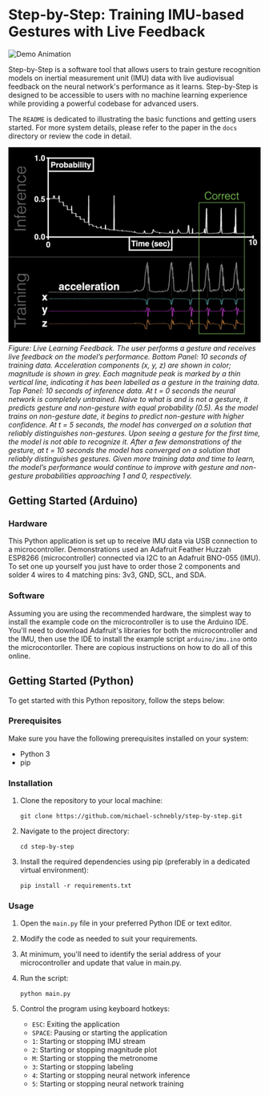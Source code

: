 # Step-by-Step: Training IMU-based Gestures with Live Feedback
![Demo Animation](docs/figures/realtime_training.gif)

Step-by-Step is a software tool that allows users to train gesture recognition models on inertial measurement unit (IMU) data with live audiovisual feedback on the neural network's performance as it learns. Step-by-Step is designed to be accessible to users with no machine learning experience while providing a powerful codebase for advanced users. 

The `README` is dedicated to illustrating the basic functions and getting users started. For more system details, please refer to the paper in the `docs` directory or review the code in detail.

![Real-time Training](docs/figures/realtime_training.jpg)
*Figure: Live Learning Feedback. The user performs a gesture and receives live feedback on the model’s performance. Bottom Panel: 10 seconds of training data. Acceleration components (x, y, z) are shown in color; magnitude is shown in grey. Each magnitude peak is marked by a thin vertical line, indicating it has been labelled as a gesture in the training data. Top Panel: 10 seconds of inference data. At t = 0 seconds the neural network is completely untrained. Naive to what is and is not a gesture, it predicts gesture and non-gesture with equal probability (0.5). As the model trains on non-gesture date, it begins to predict non-gesture with higher confidence. At t = 5 seconds, the model has converged on a solution that reliably distinguishes non-gestures. Upon seeing a gesture for the first time, the model is not able to recognize it. After a few demonstrations of the gesture, at t = 10 seconds the model has converged on a solution that reliably distinguishes gestures. Given more training data and time to learn, the model’s performance would continue to improve with gesture and non-gesture probabilities approaching 1 and 0, respectively.*

## Getting Started (Arduino)

### Hardware 
This Python application is set up to receive IMU data via USB connection to a microcontroller. Demonstrations used an Adafruit Feather Huzzah ESP8266 (microcontroller) connected via I2C to an Adafruit BNO-055 (IMU). To set one up yourself you just have to order those 2 components and solder 4 wires to 4 matching pins: 3v3, GND, SCL, and SDA.

### Software
Assuming you are using the recommended hardware, the simplest way to install the example code on the microcontroller is to use the Arduino IDE. You'll need to download Adafruit's libraries for both the microcontroller and the IMU, then use the IDE to install the example script `arduino/imu.ino` onto the microcontorller. There are copious instructions on how to do all of this online.

## Getting Started (Python)

To get started with this Python repository, follow the steps below:

### Prerequisites

Make sure you have the following prerequisites installed on your system:

- Python 3
- pip

### Installation

1. Clone the repository to your local machine:

    ```shell
    git clone https://github.com/michael-schnebly/step-by-step.git
    ```

2. Navigate to the project directory:

    ```shell
    cd step-by-step
    ```


3. Install the required dependencies using pip (preferably in a dedicated virtual environment):

    ```shell
    pip install -r requirements.txt
    ```

### Usage

1. Open the `main.py` file in your preferred Python IDE or text editor.

2. Modify the code as needed to suit your requirements.

3. At minimum, you'll need to identify the serial address of your microcontroller and update that value in main.py.

4. Run the script:

    ```shell
    python main.py
    ```

5. Control the program using keyboard hotkeys:

    - `ESC`: Exiting the application
    - `SPACE`: Pausing or starting the application
    - `1`: Starting or stopping IMU stream
    - `2`: Starting or stopping magnitude plot
    - `M`: Starting or stopping the metronome
    - `3`: Starting or stopping labeling
    - `4`: Starting or stopping neural network inference
    - `5`: Starting or stopping neural network training
